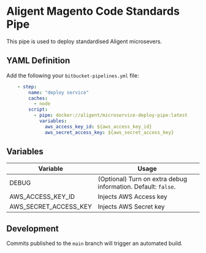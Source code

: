 # Aligent Magento Code Standards Pipe

This pipe is used to deploy standardised Aligent microsevers.

## YAML Definition

Add the following your `bitbucket-pipelines.yml` file:

```yaml
    - step:
        name: "deploy service"
        caches:
          - node
        script:
          - pipe: docker://aligent/microservice-deploy-pipe:latest
            variables:
              aws_access_key_id: ${aws_access_key_id}
              aws_secret_access_key: ${aws_secret_access_key}

```
## Variables

| Variable              | Usage                                                       |
| --------------------- | ----------------------------------------------------------- |
| DEBUG                 | (Optional) Turn on extra debug information. Default: `false`. |
| AWS_ACCESS_KEY_ID     | Injects AWS Access key |
| AWS_SECRET_ACCESS_KEY | Injects AWS Secret key |

## Development

Commits published to the `main` branch  will trigger an automated build.
